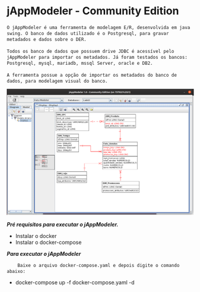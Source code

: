 # jAppModeler - Community Edition

	O jAppModeler é uma ferramenta de modelagem E/R, desenvolvida em java swing. O banco de dados utilizado é o Postgresql, para gravar metadados e dados sobre o DER.
	
	Todos os banco de dados que possuem drive JDBC é acessível pelo jAppModeler para importar os metadados. Já foram testados os bancos: Postgresql, mysql, mariadb, mssql Server, oracle e DB2.
	
	A ferramenta possue a opção de importar os metadados do banco de dados, para modelagem visual do banco.
	

![ ](.//jappmodeler01.png  "Visualizando um DER")
	
***Pré requisitos para executar o jAppModeler.***

- Instalar o docker 
- Instalar o docker-compose 

***Para executar o jAppModeler***

        Baixe o arquivo docker-compose.yaml e depois digite o comando abaixo:
        
- 	docker-compose up -f docker-compose.yaml -d
	
	